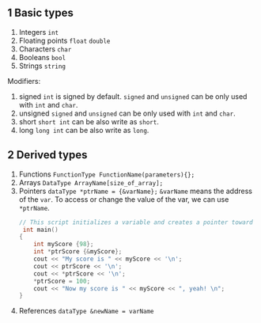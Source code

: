 ## 1 Basic types
1. Integers
    `int`
2. Floating points
    `float`
    `double`
3. Characters
    `char`
4. Booleans
    `bool`
5. Strings
    `string`

Modifiers:
1. signed
    `int` is signed by default. 
    `signed` and `unsigned` can be only used with `int` and `char`. 
2. unsigned
    `signed` and `unsigned` can be only used with `int` and `char`. 
3. short
    `short int` can be also write as `short`. 
4. long
    `long int` can be also write as `long`. 

## 2 Derived types
1. Functions
	`FunctionType FunctionName(parameters){};`
2. Arrays
	`DataType ArrayName[size_of_array];`
3. Pointers
	`dataType *ptrName = {&varName};`
	`&varName` means the address of the `var`. 
	To access or change the value of the var, we can use `*ptrName`. 
	```cpp
	// This script initializes a variable and creates a pointer toward the variable. It also demonstrates pointers can be used to change the value. 
	 int main()
	{
	    int myScore {98};
	    int *ptrScore {&myScore};
	    cout << "My score is " << myScore << '\n';
	    cout << ptrScore << '\n';
	    cout << *ptrScore << '\n';
	    *ptrScore = 100;
	    cout << "Now my score is " << myScore << ", yeah! \n";
	}
	```
4. References
	`dataType &newName = varName`